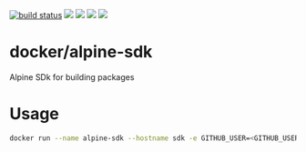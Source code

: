 [![build status](https://gitlab.timmertech.nl/docker/alpine-sdk/badges/master/build.svg)](https://gitlab.timmertech.nl/docker/alpine-sdk/commits/master)
[![](https://images.microbadger.com/badges/image/datacore/alpine-sdk.svg)](https://microbadger.com/images/datacore/alpine-sdk)
[![](https://images.microbadger.com/badges/version/datacore/alpine-sdk.svg)](https://microbadger.com/images/datacore/alpine-sdk )
[![](https://images.microbadger.com/badges/commit/datacore/alpine-sdk.svg)](https://microbadger.com/images/datacore/alpine-sdk)
[![](https://images.microbadger.com/badges/license/datacore/alpine-sdk.svg)](https://microbadger.com/images/datacore/alpine-sdk)

# docker/alpine-sdk

Alpine SDk for building packages

# Usage

```bash
docker run --name alpine-sdk --hostname sdk -e GITHUB_USER=<GITHUB_USERNAME> -it datacore/alpine-sdk sh --login
```
